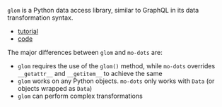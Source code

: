 

`glom` is a Python data access library, similar to GraphQL in its data transformation syntax.


* [tutorial](http://glom.readthedocs.io/en/latest/tutorial.html)
* [code](https://github.com/mahmoud/glom)


The major differences between `glom` and `mo-dots` are:

* `glom` requires the use of the `glom()` method, while `mo-dots` overrides `__getattr__` and `__getitem__` to achieve the same
* `glom` works on any Python objects. `mo-dots` only works with `Data` (or objects wrapped as `Data`)
* `glom` can perform complex transformations
 
